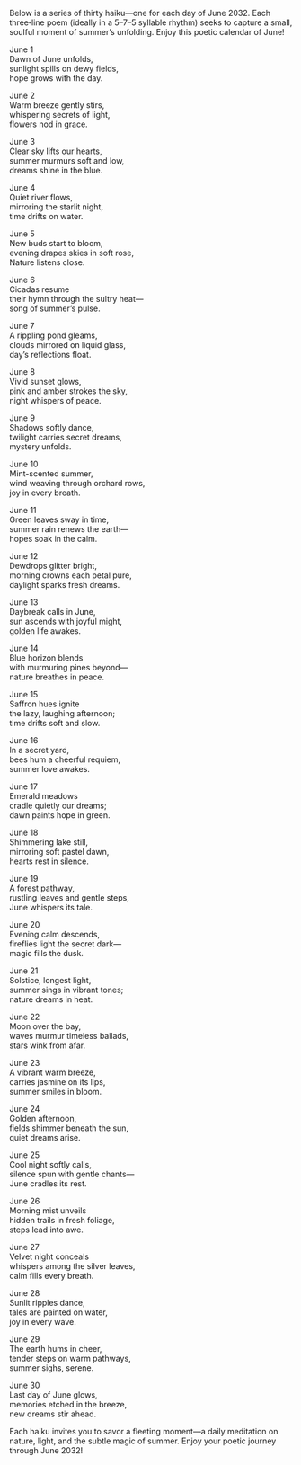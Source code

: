 Below is a series of thirty haiku—one for each day of June 2032. Each three‐line poem (ideally in a 5–7–5 syllable rhythm) seeks to capture a small, soulful moment of summer’s unfolding. Enjoy this poetic calendar of June!

June 1  
Dawn of June unfolds,  
sunlight spills on dewy fields,  
hope grows with the day.

June 2  
Warm breeze gently stirs,  
whispering secrets of light,  
flowers nod in grace.

June 3  
Clear sky lifts our hearts,  
summer murmurs soft and low,  
dreams shine in the blue.

June 4  
Quiet river flows,  
mirroring the starlit night,  
time drifts on water.

June 5  
New buds start to bloom,  
evening drapes skies in soft rose,  
Nature listens close.

June 6  
Cicadas resume  
their hymn through the sultry heat—  
song of summer’s pulse.

June 7  
A rippling pond gleams,  
clouds mirrored on liquid glass,  
day’s reflections float.

June 8  
Vivid sunset glows,  
pink and amber strokes the sky,  
night whispers of peace.

June 9  
Shadows softly dance,  
twilight carries secret dreams,  
mystery unfolds.

June 10  
Mint-scented summer,  
wind weaving through orchard rows,  
joy in every breath.

June 11  
Green leaves sway in time,  
summer rain renews the earth—  
hopes soak in the calm.

June 12  
Dewdrops glitter bright,  
morning crowns each petal pure,  
daylight sparks fresh dreams.

June 13  
Daybreak calls in June,  
sun ascends with joyful might,  
golden life awakes.

June 14  
Blue horizon blends  
with murmuring pines beyond—  
nature breathes in peace.

June 15  
Saffron hues ignite  
the lazy, laughing afternoon;  
time drifts soft and slow.

June 16  
In a secret yard,  
bees hum a cheerful requiem,  
summer love awakes.

June 17  
Emerald meadows  
cradle quietly our dreams;  
dawn paints hope in green.

June 18  
Shimmering lake still,  
mirroring soft pastel dawn,  
hearts rest in silence.

June 19  
A forest pathway,  
rustling leaves and gentle steps,  
June whispers its tale.

June 20  
Evening calm descends,  
fireflies light the secret dark—  
magic fills the dusk.

June 21  
Solstice, longest light,  
summer sings in vibrant tones;  
nature dreams in heat.

June 22  
Moon over the bay,  
waves murmur timeless ballads,  
stars wink from afar.

June 23  
A vibrant warm breeze,  
carries jasmine on its lips,  
summer smiles in bloom.

June 24  
Golden afternoon,  
fields shimmer beneath the sun,  
quiet dreams arise.

June 25  
Cool night softly calls,  
silence spun with gentle chants—  
June cradles its rest.

June 26  
Morning mist unveils  
hidden trails in fresh foliage,  
steps lead into awe.

June 27  
Velvet night conceals  
whispers among the silver leaves,  
calm fills every breath.

June 28  
Sunlit ripples dance,  
tales are painted on water,  
joy in every wave.

June 29  
The earth hums in cheer,  
tender steps on warm pathways,  
summer sighs, serene.

June 30  
Last day of June glows,  
memories etched in the breeze,  
new dreams stir ahead.

Each haiku invites you to savor a fleeting moment—a daily meditation on nature, light, and the subtle magic of summer. Enjoy your poetic journey through June 2032!
